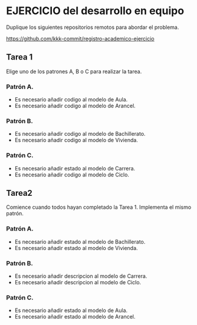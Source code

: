 # EJERCICIO del desarrollo en equipo

Duplique los siguientes repositorios remotos para abordar el problema.

https://github.com/kkk-commit/registro-academico-ejercicio

## Tarea 1

Elige uno de los patrones A, B o C para realizar la tarea.

### Patrón A.

* Es necesario añadir codigo al modelo de Aula.
* Es necesario añadir codigo al modelo de Arancel.

### Patrón B.

* Es necesario añadir codigo al modelo de Bachillerato.
* Es necesario añadir codigo al modelo de Vivienda.

### Patrón C.

* Es necesario añadir estado al modelo de Carrera.
* Es necesario añadir codigo al modelo de Ciclo.

## Tarea2

Comience cuando todos hayan completado la Tarea 1.
Implementa el mismo patrón.

### Patrón A.

* Es necesario añadir estado al modelo de Bachillerato.
* Es necesario añadir estado al modelo de Vivienda.

### Patrón B.

* Es necesario añadir descripcion al modelo de Carrera.
* Es necesario añadir descripcion al modelo de Ciclo.

### Patrón C.

* Es necesario añadir estado al modelo de Aula.
* Es necesario añadir estado al modelo de Arancel.
